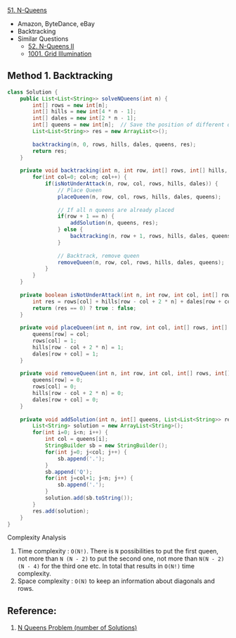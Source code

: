 [51. N-Queens](https://leetcode.com/problems/n-queens/)

* Amazon, ByteDance, eBay
* Backtracking
* Similar Questions
    * [52. N-Queens II](https://leetcode.com/problems/n-queens-ii/)
    * [1001. Grid Illumination](https://leetcode.com/problems/grid-illumination/)

## Method 1. Backtracking
```java
class Solution {
    public List<List<String>> solveNQueens(int n) {
        int[] rows = new int[n];
        int[] hills = new int[4 * n - 1];
        int[] dales = new int[2 * n - 1];
        int[] queens = new int[n];  // Save the position of different queen.
        List<List<String>> res = new ArrayList<>();
        
        backtracking(n, 0, rows, hills, dales, queens, res);
        return res;
    }
    
    private void backtracking(int n, int row, int[] rows, int[] hills, int[] dales, int[] queens, List<List<String>> res) {
        for(int col=0; col<n; col++) {
            if(isNotUnderAttack(n, row, col, rows, hills, dales)) {
                // Place Queen
                placeQueen(n, row, col, rows, hills, dales, queens);
                
                // If all n queens are already placed
                if(row + 1 == n) {
                    addSolution(n, queens, res);
                } else {
                    backtracking(n, row + 1, rows, hills, dales, queens, res);
                }
                
                // Backtrack, remove queen
                removeQueen(n, row, col, rows, hills, dales, queens);
            }
        }
    }
    
    private boolean isNotUnderAttack(int n, int row, int col, int[] rows, int[] hills, int[] dales) {
        int res = rows[col] + hills[row - col + 2 * n] + dales[row + col];
        return (res == 0) ? true : false;
    }
    
    private void placeQueen(int n, int row, int col, int[] rows, int[] hills, int[] dales, int[] queens) {
        queens[row] = col;
        rows[col] = 1;
        hills[row - col + 2 * n] = 1;
        dales[row + col] = 1;
    }
    
    private void removeQueen(int n, int row, int col, int[] rows, int[] hills, int[] dales, int[] queens) {
        queens[row] = 0;
        rows[col] = 0;
        hills[row - col + 2 * n] = 0;
        dales[row + col] = 0;
    }
    
    private void addSolution(int n, int[] queens, List<List<String>> res) {
        List<String> solution = new ArrayList<String>();
        for(int i=0; i<n; i++) {
            int col = queens[i];
            StringBuilder sb = new StringBuilder();
            for(int j=0; j<col; j++) {
                sb.append('.');
            }
            sb.append('Q');
            for(int j=col+1; j<n; j++) {
                sb.append('.');
            }
            solution.add(sb.toString());
        }
        res.add(solution);
    }
}
```
Complexity Analysis
1. Time complexity : `O(N!)`. There is `N` possibilities to put the first queen, not more than `N (N - 2)` to put the 
second one, not more than `N(N - 2)(N - 4)` for the third one etc. In total that results in `O(N!)` time complexity.
2. Space complexity : `O(N)` to keep an information about diagonals and rows.


## Reference:
1. [N Queens Problem (number of Solutions)](http://www.ic-net.or.jp/home/takaken/e/queen/)
